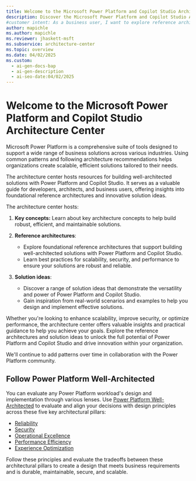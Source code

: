 ```yaml
---
title: Welcome to the Microsoft Power Platform and Copilot Studio Architecture Center
description: Discover the Microsoft Power Platform and Copilot Studio Architecture Center—your guide to building scalable, secure, and efficient business solutions.
#customer intent: As a business user, I want to explore reference architectures and solution ideas in the architecture center so that I can implement effective solutions for my organization.  
author: mapichle
ms.author: mapichle
ms.reviewer: jhaskett-msft
ms.subservice: architecture-center
ms.topic: overview
ms.date: 04/02/2025
ms.custom:
  - ai-gen-docs-bap
  - ai-gen-description
  - ai-seo-date:04/02/2025
---
```


# Welcome to the Microsoft Power Platform and Copilot Studio Architecture Center

Microsoft Power Platform is a comprehensive suite of tools designed to support a wide range of business solutions across various industries. Using common patterns and following architecture recommendations helps organizations create scalable, efficient solutions tailored to their needs.

The architecture center hosts resources for building well-architected solutions with Power Platform and Copilot Studio. It serves as a valuable guide for developers, architects, and business users, offering insights into foundational reference architectures and innovative solution ideas.

The architecture center hosts:

1. **Key concepts:** Learn about key architecture concepts to help build robust, efficient, and maintainable solutions.

1. **Reference architectures**:
   - Explore foundational reference architectures that support building well-architected solutions with Power Platform and Copilot Studio.
   - Learn best practices for scalability, security, and performance to ensure your solutions are robust and reliable.

1. **Solution ideas**:
   - Discover a range of solution ideas that demonstrate the versatility and power of Power Platform and Copilot Studio.
   - Gain inspiration from real-world scenarios and examples to help you design and implement effective solutions.

Whether you're looking to enhance scalability, improve security, or optimize performance, the architecture center offers valuable insights and practical guidance to help you achieve your goals. Explore the reference architectures and solution ideas to unlock the full potential of Power Platform and Copilot Studio and drive innovation within your organization.

We'll continue to add patterns over time in collaboration with the Power Platform community.

## Follow Power Platform Well-Architected

You can evaluate any Power Platform workload's design and implementation through various lenses. Use [Power Platform Well-Architected](/power-platform/well-architected/) to evaluate and align your decisions with design principles across these five key architectural pillars:

- [Reliability](/power-platform/well-architected//reliability/)
- [Security](/power-platform/well-architected//security/)
- [Operational Excellence](/power-platform/well-architected/operational-excellence/)
- [Performance Efficiency](/power-platform/well-architected/performance-efficiency/)
- [Experience Optimization](/power-platform/well-architected/experience-optimization/)

Follow these principles and evaluate the tradeoffs between these architectural pillars to create a design that meets business requirements and is durable, maintainable, secure, and scalable.
